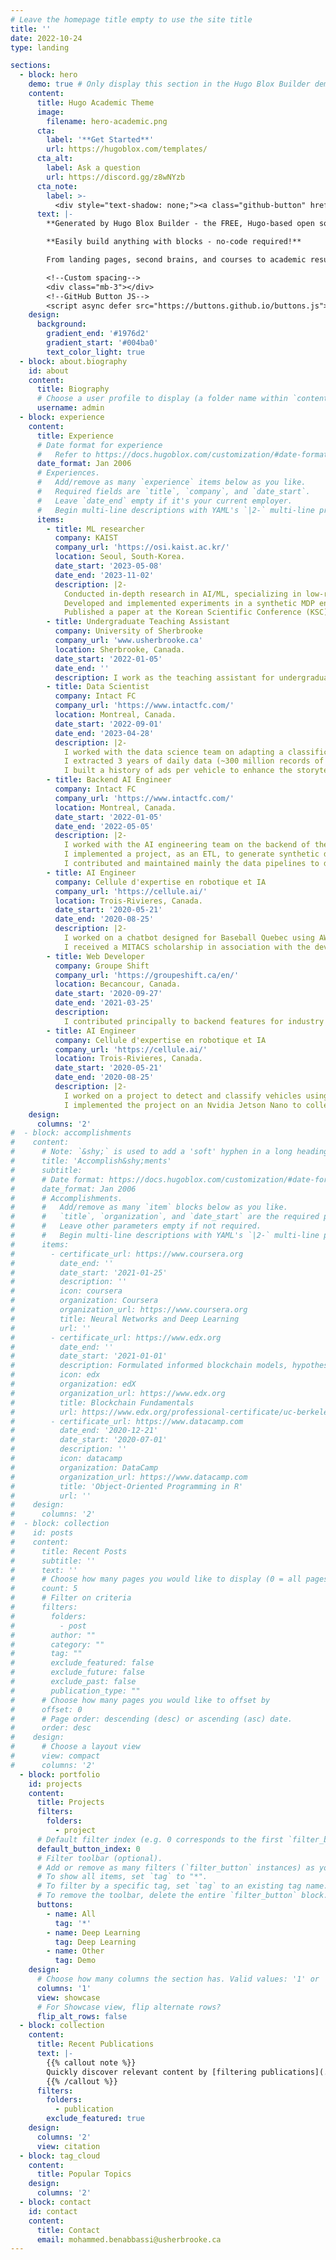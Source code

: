 ```yaml
---
# Leave the homepage title empty to use the site title
title: ''
date: 2022-10-24
type: landing

sections:
  - block: hero
    demo: true # Only display this section in the Hugo Blox Builder demo site
    content:
      title: Hugo Academic Theme
      image:
        filename: hero-academic.png
      cta:
        label: '**Get Started**'
        url: https://hugoblox.com/templates/
      cta_alt:
        label: Ask a question
        url: https://discord.gg/z8wNYzb
      cta_note:
        label: >-
          <div style="text-shadow: none;"><a class="github-button" href="https://github.com/HugoBlox/hugo-blox-builder" data-icon="octicon-star" data-size="large" data-show-count="true" aria-label="Star">Star Hugo Blox Builder</a></div><div style="text-shadow: none;"><a class="github-button" href="https://github.com/HugoBlox/theme-academic-cv" data-icon="octicon-star" data-size="large" data-show-count="true" aria-label="Star">Star the Academic template</a></div>
      text: |-
        **Generated by Hugo Blox Builder - the FREE, Hugo-based open source website builder trusted by 500,000+ sites.**

        **Easily build anything with blocks - no-code required!**

        From landing pages, second brains, and courses to academic resumés, conferences, and tech blogs.

        <!--Custom spacing-->
        <div class="mb-3"></div>
        <!--GitHub Button JS-->
        <script async defer src="https://buttons.github.io/buttons.js"></script>
    design:
      background:
        gradient_end: '#1976d2'
        gradient_start: '#004ba0'
        text_color_light: true
  - block: about.biography
    id: about
    content:
      title: Biography
      # Choose a user profile to display (a folder name within `content/authors/`)
      username: admin
  - block: experience
    content:
      title: Experience
      # Date format for experience
      #   Refer to https://docs.hugoblox.com/customization/#date-format
      date_format: Jan 2006
      # Experiences.
      #   Add/remove as many `experience` items below as you like.
      #   Required fields are `title`, `company`, and `date_start`.
      #   Leave `date_end` empty if it's your current employer.
      #   Begin multi-line descriptions with YAML's `|2-` multi-line prefix.
      items:
        - title: ML researcher
          company: KAIST
          company_url: 'https://osi.kaist.ac.kr/'
          location: Seoul, South-Korea.
          date_start: '2023-05-08'
          date_end: '2023-11-02'
          description: |2-
            Conducted in-depth research in AI/ML, specializing in low-rank MDPs, with a focus on improving sample complexity.
            Developed and implemented experiments in a synthetic MDP environment, demonstrating proficiency in experimental design and execution.
            Published a paper at the Korean Scientific Conference (KSC) as joint first author On The Estimation of Softmax Probability Distribution.
        - title: Undergraduate Teaching Assistant
          company: University of Sherbrooke
          company_url: 'www.usherbrooke.ca'
          location: Sherbrooke, Canada.
          date_start: '2022-01-05'
          date_end: ''
          description: I work as the teaching assistant for undergraduate courses including data structures (C++), database management (PostgreSQL and MongoDB), and object-oriented programming (Java).
        - title: Data Scientist
          company: Intact FC
          company_url: 'https://www.intactfc.com/'
          location: Montreal, Canada.
          date_start: '2022-09-01'
          date_end: '2023-04-28'
          description: |2-
            I worked with the data science team on adapting a classification model (Catboost) to detect fraudulent claims.
            I extracted 3 years of daily data (~300 million records of car ads), pre-processed it, and loaded it to Snowflake using AirFlow, PySprak, Snowflake, Pandas, and Numpy.
            I built a history of ads per vehicle to enhance the storytelling in the reports.
        - title: Backend AI Engineer
          company: Intact FC
          company_url: 'https://www.intactfc.com/'
          location: Montreal, Canada.
          date_start: '2022-01-05'
          date_end: '2022-05-05'
          description: |2-
            I worked with the AI engineering team on the backend of the driving application for usage-based insurance.
            I implemented a project, as an ETL, to generate synthetic data from the prod environment and write it to Snowflake in dev environment using synthetic data vault, GANs and Gaussian Copula.
            I contributed and maintained mainly the data pipelines to do transformations and featurizations for the actuarial and datascience teams.
        - title: AI Engineer
          company: Cellule d'expertise en robotique et IA
          company_url: 'https://cellule.ai/'
          location: Trois-Rivieres, Canada.
          date_start: '2020-05-21'
          date_end: '2020-08-25'
          description: |2-
            I worked on a chatbot designed for Baseball Quebec using AWS (Lex, Lambda, DybamoDB, S3, Amplify) and machine learning (NLP and fuzzy logic).
            I received a MITACS scholarship in association with the developed project.
        - title: Web Developer
          company: Groupe Shift
          company_url: 'https://groupeshift.ca/en/'
          location: Becancour, Canada.
          date_start: '2020-09-27'
          date_end: '2021-03-25'
          description:
            I contributed principally to backend features for industry 4.0 management applications (ERP) in C#, ASP.net, and JavaScript.
        - title: AI Engineer
          company: Cellule d'expertise en robotique et IA
          company_url: 'https://cellule.ai/'
          location: Trois-Rivieres, Canada.
          date_start: '2020-05-21'
          date_end: '2020-08-25'
          description: |2-
            I worked on a project to detect and classify vehicles using pre-trained CNN models (ResNet-18, AlexNet, and GoogLeNet).
            I implemented the project on an Nvidia Jetson Nano to collect data about traffic to automate road lights.
    design:
      columns: '2'
#  - block: accomplishments
#    content:
#      # Note: `&shy;` is used to add a 'soft' hyphen in a long heading.
#      title: 'Accomplish&shy;ments'
#      subtitle:
#      # Date format: https://docs.hugoblox.com/customization/#date-format
#      date_format: Jan 2006
#      # Accomplishments.
#      #   Add/remove as many `item` blocks below as you like.
#      #   `title`, `organization`, and `date_start` are the required parameters.
#      #   Leave other parameters empty if not required.
#      #   Begin multi-line descriptions with YAML's `|2-` multi-line prefix.
#      items:
#        - certificate_url: https://www.coursera.org
#          date_end: ''
#          date_start: '2021-01-25'
#          description: ''
#          icon: coursera
#          organization: Coursera
#          organization_url: https://www.coursera.org
#          title: Neural Networks and Deep Learning
#          url: ''
#        - certificate_url: https://www.edx.org
#          date_end: ''
#          date_start: '2021-01-01'
#          description: Formulated informed blockchain models, hypotheses, and use cases.
#          icon: edx
#          organization: edX
#          organization_url: https://www.edx.org
#          title: Blockchain Fundamentals
#          url: https://www.edx.org/professional-certificate/uc-berkeleyx-blockchain-fundamentals
#        - certificate_url: https://www.datacamp.com
#          date_end: '2020-12-21'
#          date_start: '2020-07-01'
#          description: ''
#          icon: datacamp
#          organization: DataCamp
#          organization_url: https://www.datacamp.com
#          title: 'Object-Oriented Programming in R'
#          url: ''
#    design:
#      columns: '2'
#  - block: collection
#    id: posts
#    content:
#      title: Recent Posts
#      subtitle: ''
#      text: ''
#      # Choose how many pages you would like to display (0 = all pages)
#      count: 5
#      # Filter on criteria
#      filters:
#        folders:
#          - post
#        author: ""
#        category: ""
#        tag: ""
#        exclude_featured: false
#        exclude_future: false
#        exclude_past: false
#        publication_type: ""
#      # Choose how many pages you would like to offset by
#      offset: 0
#      # Page order: descending (desc) or ascending (asc) date.
#      order: desc
#    design:
#      # Choose a layout view
#      view: compact
#      columns: '2'
  - block: portfolio
    id: projects
    content:
      title: Projects
      filters:
        folders:
          - project
      # Default filter index (e.g. 0 corresponds to the first `filter_button` instance below).
      default_button_index: 0
      # Filter toolbar (optional).
      # Add or remove as many filters (`filter_button` instances) as you like.
      # To show all items, set `tag` to "*".
      # To filter by a specific tag, set `tag` to an existing tag name.
      # To remove the toolbar, delete the entire `filter_button` block.
      buttons:
        - name: All
          tag: '*'
        - name: Deep Learning
          tag: Deep Learning
        - name: Other
          tag: Demo
    design:
      # Choose how many columns the section has. Valid values: '1' or '2'.
      columns: '1'
      view: showcase
      # For Showcase view, flip alternate rows?
      flip_alt_rows: false
  - block: collection
    content:
      title: Recent Publications
      text: |-
        {{% callout note %}}
        Quickly discover relevant content by [filtering publications](./publication/).
        {{% /callout %}}
      filters:
        folders:
          - publication
        exclude_featured: true
    design:
      columns: '2'
      view: citation
  - block: tag_cloud
    content:
      title: Popular Topics
    design:
      columns: '2'
  - block: contact
    id: contact
    content:
      title: Contact
      email: mohammed.benabbassi@usherbrooke.ca
---
```

